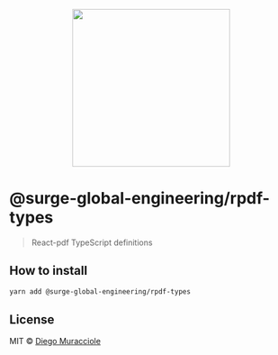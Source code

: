 <p align="center">
  <img src="https://user-images.githubusercontent.com/5600341/27505816-c8bc37aa-587f-11e7-9a86-08a2d081a8b9.png" height="280px">
</p>

# @surge-global-engineering/rpdf-types

> React-pdf TypeScript definitions

## How to install

```sh
yarn add @surge-global-engineering/rpdf-types
```

## License

MIT © [Diego Muracciole](http://github.com/diegomura)
